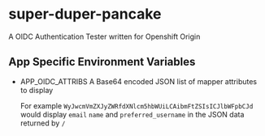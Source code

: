 # super-duper-pancake
A OIDC Authentication Tester written for Openshift Origin

## App Specific Environment Variables

* APP_OIDC_ATTRIBS
    A Base64 encoded JSON list of mapper attributes to display

    For example `WyJwcmVmZXJyZWRfdXNlcm5hbWUiLCAibmFtZSIsICJlbWFpbCJd` would
    display `email` `name` and `preferred_username` in the JSON data returned by
    `/`
